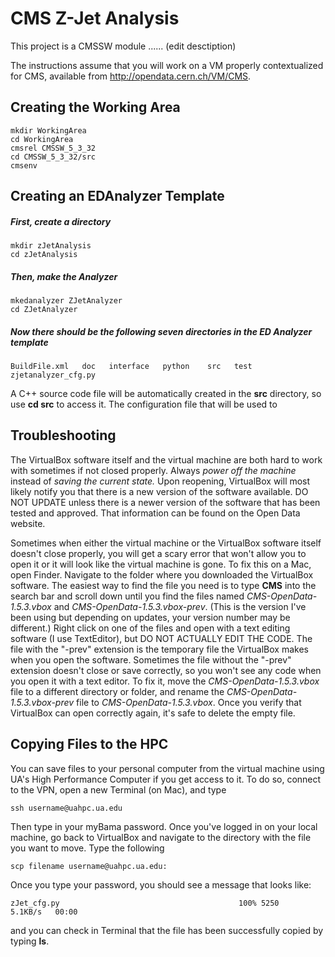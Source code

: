 # CMS Z-Jet Analysis

This project is a CMSSW module ...... (edit desctiption)

The instructions assume that you will work on a VM properly contextualized for CMS, available from http://opendata.cern.ch/VM/CMS.

## Creating the Working Area 
```
mkdir WorkingArea
cd WorkingArea
cmsrel CMSSW_5_3_32
cd CMSSW_5_3_32/src
cmsenv
```

## Creating an EDAnalyzer Template

##### First, create a directory
```
mkdir zJetAnalysis
cd zJetAnalysis
```
##### Then, make the Analyzer
```
mkedanalyzer ZJetAnalyzer
cd ZJetAnalyzer
```
##### Now there should be the following seven directories in the ED Analyzer template
```
BuildFile.xml   doc   interface   python    src   test    zjetanalyzer_cfg.py
```
A C++ source code file will be automatically created in the **src** directory, so use **cd src** to access it. The configuration file that will be used to 

## Troubleshooting
The VirtualBox software itself and the virtual machine are both hard to work with sometimes if not closed properly. Always *power off the machine* instead of *saving the current state.* 
Upon reopening, VirtualBox will most likely notify you that there is a new version of the software available. DO NOT UPDATE unless there is a newer version of the software that has been tested and approved. That information can be found on the Open Data website. 

Sometimes when either the virtual machine or the VirtualBox software itself doesn't close properly, you will get a scary error that won't allow you to open it or it will look like the virtual machine is gone. To fix this on a Mac, open Finder. Navigate to the folder where you downloaded the VirtualBox software. The easiest way to find the file you need is to type **CMS** into the search bar and scroll down until you find the files named *CMS-OpenData-1.5.3.vbox* and *CMS-OpenData-1.5.3.vbox-prev*. (This is the version I've been using but depending on updates, your version number may be different.) Right click on one of the files and open with a text editing software (I use TextEditor), but DO NOT ACTUALLY EDIT THE CODE. The file with the "-prev" extension is the temporary file the VirtualBox makes when you open the software. Sometimes the file without the "-prev" extension doesn't close or save correctly, so you won't see any code when you open it with a text editor. To fix it, move the *CMS-OpenData-1.5.3.vbox* file to a different directory or folder, and rename the *CMS-OpenData-1.5.3.vbox-prev* file to *CMS-OpenData-1.5.3.vbox*. Once you verify that VirtualBox can open correctly again, it's safe to delete the empty file.

## Copying Files to the HPC
You can save files to your personal computer from the virtual machine using UA's High Performance Computer if you get access to it. To do so, connect to the VPN, open a new Terminal (on Mac), and type
```
ssh username@uahpc.ua.edu
```
Then type in your myBama password. 
Once you've logged in on your local machine, go back to VirtualBox and navigate to the directory with the file you want to move. Type the following
```
scp filename username@uahpc.ua.edu:
```
Once you type your password, you should see a message that looks like:
```
zJet_cfg.py                                        100% 5250     5.1KB/s   00:00
```
and you can check in Terminal that the file has been successfully copied by typing **ls**.
